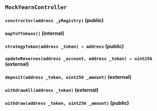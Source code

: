 ## `MockYearnController`






### `constructor(address _yRegistry)` (public)





### `mapToYTokens()` (internal)





### `strategyToken(address _token) → address` (public)





### `updateReserves(address _account, address _token) → uint256` (external)





### `deposit(address _token, uint256 _amount)` (external)





### `withdrawAll(address _token)` (external)





### `withdraw(address _token, uint256 _amount)` (public)








